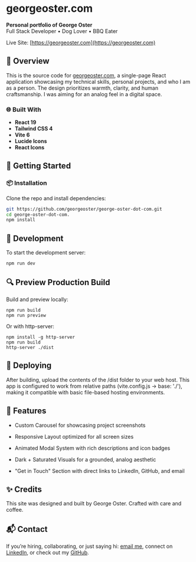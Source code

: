 # georgeoster.com

**Personal portfolio of George Oster**  
Full Stack Developer • Dog Lover • BBQ Eater

Live Site: [https://georgeoster.com](https://georgeoster.com)



## 🧭 Overview

This is the source code for [georgeoster.com](https://georgeoster.com), a single-page React application showcasing my technical skills, personal projects, and who I am as a person. The design prioritizes warmth, clarity, and human craftsmanship. I was aiming for an analog feel in a digital space.

### 🌐 Built With
- **React 19**
- **Tailwind CSS 4**
- **Vite 6**
- **Lucide Icons**
- **React Icons**



## 🚀 Getting Started

### 📦 Installation

Clone the repo and install dependencies:

```bash
git https://github.com/georgeoster/george-oster-dot-com.git
cd george-oster-dot-com.
npm install
```
## 🧪 Development
To start the development server:
```
npm run dev
```

## 🔍 Preview Production Build
Build and preview locally:

```
npm run build
npm run preview
```

Or with http-server:
```
npm install -g http-server
npm run build
http-server ./dist
```

## 📁 Deploying
After building, upload the contents of the /dist folder to your web host.
This app is configured to work from relative paths (vite.config.js → base: './'), making it compatible with basic file-based hosting environments.

## 📸 Features
 - Custom Carousel for showcasing project screenshots

 - Responsive Layout optimized for all screen sizes

 - Animated Modal System with rich descriptions and icon badges

 - Dark + Saturated Visuals for a grounded, analog aesthetic

 - "Get in Touch" Section with direct links to LinkedIn, GitHub, and email

## ✨ Credits
This site was designed and built by George Oster.
Crafted with care and coffee.

## 📬 Contact
If you’re hiring, collaborating, or just saying hi: [email me](mailto:georgeostercodes@gmail.com), connect on [LinkedIn](https://www.linkedin.com/in/georgeostercodes), or check out my [GitHub](https://github.com/georgeoster).